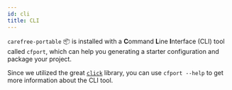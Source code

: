```yaml
---
id: cli
title: CLI
---
```


`carefree-portable` 📦️ is installed with a **C**ommand **L**ine **I**nterface (CLI) tool called `cfport`, which can help you generating a starter configuration and package your project.

Since we utilized the great [`click`](https://click.palletsprojects.com/) library, you can use `cfport --help` to get more information about the CLI tool.
